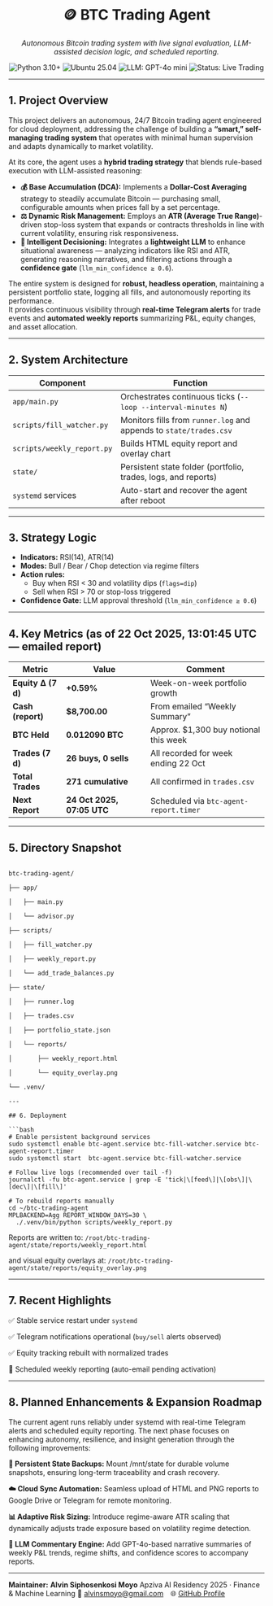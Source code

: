 <!-- ──────────────────────────────────────────────── -->
<h1 align="center">🪙 BTC Trading Agent</h1>
<p align="center">
  <i>Autonomous Bitcoin trading system with live signal evaluation, LLM-assisted decision logic, and scheduled reporting.</i>
</p>

<p align="center">
  <img src="https://img.shields.io/badge/Python-3.10%2B-blue?logo=python&logoColor=white" alt="Python 3.10+">
  <img src="https://img.shields.io/badge/Platform-Ubuntu%2025.04-orange?logo=ubuntu&logoColor=white" alt="Ubuntu 25.04">
  <img src="https://img.shields.io/badge/LLM-GPT--4o%20mini-8A2BE2?logo=openai&logoColor=white" alt="LLM: GPT-4o mini">
  <img src="https://img.shields.io/badge/Status-Live%20Trading-green?logo=bitcoin&logoColor=white" alt="Status: Live Trading">
</p>

---

## 1. Project Overview  

This project delivers an autonomous, 24/7 Bitcoin trading agent engineered for cloud deployment, addressing the challenge of building a **“smart,” self-managing trading system** that operates with minimal human supervision and adapts dynamically to market volatility.  

At its core, the agent uses a **hybrid trading strategy** that blends rule-based execution with LLM-assisted reasoning:  

- **💰 Base Accumulation (DCA):** Implements a **Dollar-Cost Averaging** strategy to steadily accumulate Bitcoin — purchasing small, configurable amounts when prices fall by a set percentage.  
- **⚖️ Dynamic Risk Management:** Employs an **ATR (Average True Range)**-driven stop-loss system that expands or contracts thresholds in line with current volatility, ensuring risk responsiveness.  
- **🧠 Intelligent Decisioning:** Integrates a **lightweight LLM** to enhance situational awareness — analyzing indicators like RSI and ATR, generating reasoning narratives, and filtering actions through a **confidence gate** (`llm_min_confidence ≥ 0.6`).  

The entire system is designed for **robust, headless operation**, maintaining a persistent portfolio state, logging all fills, and autonomously reporting its performance.  
It provides continuous visibility through **real-time Telegram alerts** for trade events and **automated weekly reports** summarizing P&L, equity changes, and asset allocation.  

---

## 2. System Architecture
| Component | Function |
|------------|-----------|
| `app/main.py` | Orchestrates continuous ticks (`--loop --interval-minutes N`) |
| `scripts/fill_watcher.py` | Monitors fills from `runner.log` and appends to `state/trades.csv` |
| `scripts/weekly_report.py` | Builds HTML equity report and overlay chart |
| `state/` | Persistent state folder (portfolio, trades, logs, and reports) |
| `systemd` services | Auto-start and recover the agent after reboot |

---

## 3. Strategy Logic
- **Indicators:** RSI(14), ATR(14)  
- **Modes:** Bull / Bear / Chop detection via regime filters  
- **Action rules:**  
  - Buy when RSI < 30 and volatility dips (`flags=dip`)  
  - Sell when RSI > 70 or stop-loss triggered  
- **Confidence Gate:** LLM approval threshold (`llm_min_confidence ≥ 0.6`)

---

## 4. Key Metrics (as of 22 Oct 2025, 13:01:45 UTC — emailed report)

| Metric | Value | Comment |
|---------|--------|---------|
| **Equity Δ (7 d)** | **+0.59%** | Week-on-week portfolio growth |
| **Cash (report)** | **$8,700.00** | From emailed “Weekly Summary” |
| **BTC Held** | **0.012090 BTC** | Approx. $1,300 buy notional this week |
| **Trades (7 d)** | **26 buys, 0 sells** | All recorded for week ending 22 Oct |
| **Total Trades** | **271 cumulative** | All confirmed in `trades.csv` |
| **Next Report** | **24 Oct 2025, 07:05 UTC** | Scheduled via `btc-agent-report.timer` |

---

## 5. Directory Snapshot
```text

btc-trading-agent/

├── app/

│   ├── main.py

│   └── advisor.py

├── scripts/

│   ├── fill_watcher.py

│   ├── weekly_report.py

│   └── add_trade_balances.py

├── state/

│   ├── runner.log

│   ├── trades.csv

│   ├── portfolio_state.json

│   └── reports/

│       ├── weekly_report.html

│       └── equity_overlay.png

└── .venv/

---

## 6. Deployment

```bash
# Enable persistent background services
sudo systemctl enable btc-agent.service btc-fill-watcher.service btc-agent-report.timer
sudo systemctl start  btc-agent.service btc-fill-watcher.service

# Follow live logs (recommended over tail -f)
journalctl -fu btc-agent.service | grep -E 'tick|\[feed\]|\[obs\]|\[dec\]|\[fill\]'

# To rebuild reports manually
cd ~/btc-trading-agent
MPLBACKEND=Agg REPORT_WINDOW_DAYS=30 \
  ./.venv/bin/python scripts/weekly_report.py
```

Reports are written to:
`/root/btc-trading-agent/state/reports/weekly_report.html`

and visual equity overlays at:
`/root/btc-trading-agent/state/reports/equity_overlay.png`

---

## 7. Recent Highlights

✅ Stable service restart under `systemd`

✅ Telegram notifications operational (`buy/sell` alerts observed)

✅ Equity tracking rebuilt with normalized trades

🔄 Scheduled weekly reporting (auto-email pending activation)

---

## 8. Planned Enhancements & Expansion Roadmap

The current agent runs reliably under systemd with real-time Telegram alerts and scheduled equity reporting.
The next phase focuses on enhancing autonomy, resilience, and insight generation through the following improvements:

**🧱 Persistent State Backups:** Mount /mnt/state for durable volume snapshots, ensuring long-term traceability and crash recovery.

**☁️ Cloud Sync Automation:** Seamless upload of HTML and PNG reports to Google Drive or Telegram for remote monitoring.

**📊 Adaptive Risk Sizing:** Introduce regime-aware ATR scaling that dynamically adjusts trade exposure based on volatility regime detection.

**🧠 LLM Commentary Engine:** Add GPT-4o-based narrative summaries of weekly P&L trends, regime shifts, and confidence scores to accompany reports.

---

**Maintainer:**
**Alvin Siphosenkosi Moyo**
Apziva AI Residency 2025 · Finance & Machine Learning
📧 [alvinsmoyo@gmail.com](mailto:alvinsmoyo@gmail.com) 🌐 [GitHub Profile](https://github.com/AlvinSMoyo)


